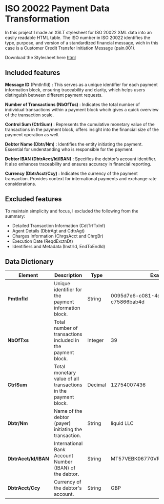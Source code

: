 # ISO 20022 Payment Data Transformation

In this project I made an XSLT stylesheet for ISO 20022 XML data into an easily readable HTML table. The ISO number in ISO 20022 identifies the type, purpose, and version of a standardized financial message, wich in this case is a Customer Credit Transfer Initiation Message (pain.001).

Download the Stylesheet here [html](https://github.com/jasonldoyle/iso20022-PAIN-001-001-08-sample/blob/main/campaign_contributions.html) 

## Included features

**Message ID** (PmtInfId) : This serves as a unique identifier for each payment information block, ensuring traceability and clarity, which helps users distinguish between different payment requests.

**Number of Transactions (NbOfTxs)** : Indicates the total number of individual transactions within a payment block whcih gives a quick overview of the transaction scale.

**Control Sum (CtrlSum)** : Represents the cumulative monetary value of the transactions in the payment block, offers insight into the financial size of the payment operation as well.

**Debtor Name (Dbtr/Nm)** : Identifies the entity initiating the payment. Essential for understanding who is responsible for the payment.

**Debtor IBAN (DbtrAcct/Id/IBAN)** : Specifies the debtor’s account identifier. It also enhances traceability and ensures accuracy in financial reporting.

**Currency (DbtrAcct/Ccy)** : Indicates the currency of the payment transaction. Provides context for international payments and exchange rate considerations.

## Excluded features

To maintain simplicity and focus, I excluded the following from the summary:

* Detailed Transaction Information (CdtTrfTxInf)
* Agent Details (DbtrAgt and CdtrAgt)
* Charges Information (ChrgsAcct and ChrgBr)
* Execution Date (ReqdExctnDt)
* Identifiers and Metadata (InstrId, EndToEndId)

## Data Dictionary

| Element              | Description                                                   | Type    | Example                                |
|----------------------|---------------------------------------------------------------|---------|----------------------------------------|
| **PmtInfId**         | Unique identifier for the payment information block.          | String  | 0095d7e6-c081-4d11-b5bf-c75866bab4d   |
| **NbOfTxs**          | Total number of transactions included in the payment block.   | Integer | 39                                     |
| **CtrlSum**          | Total monetary value of all transactions in the payment block.| Decimal | 12754007436                            |
| **Dbtr/Nm**          | Name of the debtor (payer) initiating the transaction.        | String  | liquid LLC                             |
| **DbtrAcct/Id/IBAN** | International Bank Account Number (IBAN) of the debtor.       | String  | MT57VEBK06770VR26JE85FR2D2VS0T0        |
| **DbtrAcct/Ccy**     | Currency of the debtor's account.                             | String  | GBP                                    |
